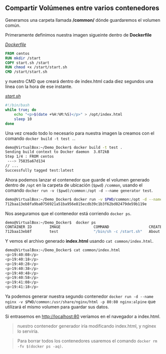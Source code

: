 ## Compartir Volúmenes entre varios contenedores

Generamos una carpeta llamada **/common/** dónde guardaremos el volumen común.

Primeramente definimos nuestra imagen sigueinte dentro de **Dockerfile**

_[Dockerfile](./Dockerfile)_
```dockerfile
FROM centos
RUN mkdir /start
COPY start.sh /start
RUN chmod +x /start/start.sh
CMD /start/start.sh
```

y nuestro CMD que creará dentro de index.html cada diez segundos una línea con la hora de ese instante.

_[start.sh](./start.sh)_
```sh
#!/bin/bash
while true; do
    echo "<p>$(date +%H:%M:%S)</p>" > /opt/index.html
    sleep 10
done
```

Una vez creado todo lo necesario para nuestra imagen la creamos con el comando `docker build -t test .`.

```bash
demo@VirtualBox:~/Demo_Docker$ docker build -t test .
Sending build context to Docker daemon  3.072kB
Step 1/4 : FROM centos
 ---> 75835a67d134
// ...
Successfully tagged test:latest
```

Ahora podemos lanzar el contenedor que guarde el volumen generado dentro de `/opt` en la carpeta de ubicación (`$pwd`) `/common`, usando el comando `docker run -v ($pwd)/common:/opt -d --name generator test`.

```bash
demo@VirtualBox:~/Demo_Docker$ docker run -v $PWD/common:/opt -d --name generator test
712baa13eb8fa9ba0756921a51ba956e815ecdb39c1b3f62bd02479de59b119e
```

Nos aseguramos que el contenedor está corriendo `docker ps`.

```bash
demo@VirtualBox:~/Demo_Docker$  docker ps
CONTAINER ID        IMAGE               COMMAND                  CREATED              STATUS              PORTS         NAMES
712baa13eb8f        test                "/bin/sh -c /start.sh"   About a minute ago   Up About a minute         generator
```

Y vemos el archivo generado **index.html** usando `cat common/index.html`.

```bash
demo@VirtualBox:~/Demo_Docker$ cat common/index.html
<p>19:40:08</p>
<p>19:40:18</p>
<p>19:40:28</p>
<p>19:40:38</p>
<p>19:40:48</p>
<p>19:40:58</p>
<p>19:41:08</p>
<p>19:41:18</p>
```

Ya podemos generar nuestra segundo contenedor `docker run -d --name nginx -v $PWD/common:/usr/share/nginx/html -p 80:80 nginx:alpine` que utilizará el mismo volumen para guardar sus datos.

Si entrasemos en [http://localhost:80](http://localhost:80) veríamos en el navegador a index.html.

> nuestro contenedor generador iría modificando index.html, y nginex lo serviría.

> Para borrar todos los contenedores usaremos el comando `docker rm -fv $(docker ps -aq)`.